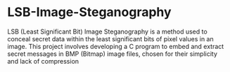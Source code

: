 # LSB-Image-Steganography
LSB (Least Significant Bit) Image Steganography is a method used to conceal secret data within the least significant bits of pixel values in an image. This project involves developing a C program to embed and extract secret messages in BMP (Bitmap) image files, chosen for their simplicity and lack of compression
